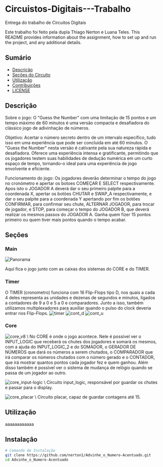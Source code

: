# Circuistos-Digitais---Trabalho
Entrega do trabalho de Circuitos Digitais 

Este trabalho foi feito pela dupla Thiago Nerton e Luana Teles. 
This README provides information about the assignment, how to set up and run the project, and any additional details.

<!-- ![Descrição da Imagem](caminho/para/a/imagem.jpg) -->

## Sumário
- [Descrição](#descrição)
- [Seções do Circuito](#Seções)
- [Utilização](#utilização)
- [Contribuições](#contribuições)
- [LICENSE](#LICENSE)

## Descrição

Sobre o jogo:
O "Guess the Number" com uma limitação de 15 pontos e um tempo máximo de 60 minutos é uma versão compacta e desafiadora do clássico jogo de adivinhação de números.

Objetivo:
Acertar o número secreto dentro de um intervalo específico, tudo isso em uma experiência que pode ser concluída em até 60 minutos.
O "Guess the Number" nesta versão é cativante pela sua natureza rápida e desafiadora. Oferece uma experiência intensa e gratificante, permitindo que os jogadores testem suas habilidades de dedução numérica em um curto espaço de tempo, tornando-o ideal para uma experiência de jogo envolvente e eficiente.

Funcionamento do jogo:
Os jogadores deverão determinar o tempo do jogo no cronómetro e apertar os botoes COMEÇAR E SELECT respectivamente. Apos isto o JOGADOR A deverá dar o seu primeiro palpite para a coordenada X, apertar os botões CHUTAR e SWAP_A respectivamente, e dar o seu palpite para a coordenada Y apertando por fim os botões CONFIRMAR, para confirmar seu chute, ALTERNAR JOGADOR, para trocar de jogador, e STOP, para começar o tempo do JOGADOR B, que deverá realizar os mesmos passos do JOGADOR A. Ganha quem fizer 15 pontos primeiro ou quem tiver mais pontos quando o tempo acabar.

## Seções

### Main
![Panorama](fotos/panorama.jpg)

Aqui fica o jogo junto com as caixas dos sistemas do CORE e do TIMER.

### Timer
O TIMER (cronometro) funciona com 16 Flip-Flops tipo D, nos quais a cada 4 deles representa as unidades e dezenas de segundos e minutos, ligados a contadores de 9 a 0 e 5 a 0 e comparadores. Junto a isso, também utilizamos multiplexadores para auxiliar quando o pulso do clock deveria entrar nos Flip-Flops.
![timer](fotos/timer)
![cont_d](fotos/cont_d)
![cont_u](fotos/cont_u)

### Core
![core_v8](fotos/core_v8)
\\
No CORE é onde o jogo acontece. Nele é possível ver o INPUT_LOGIC que receberá os chutes dos jogadores e somará os mesmos, com a ajuda do INPUT_LOGIC_2 e do SOMADOR, o GERADOR DE NÚMEROS que dará os números a serem chutados, o COMPARADOR que irá comparar os números chutados com o número gerado e o CONTADOR, que irá mostrar quantos pontos cada jogador fez e quem ganhou. Além disso também é possível ver o sistema de mudança de relógio quando se passa de um jogador ao outro.

![core_input-logic](fotos/core_input-logic)
\\
Circuito input_logic, responsável por guardar os chutes e passar para o display.

![core_placar](fotos/core_placar)
\\
Circuito placar, capaz de guardar contagens até 15.

## Utilização


aaaaaaaaaaaa
## Instalação


```bash
# Comando de Instalação 
git clone https://github.com/nerton1/Advinhe_o_Numero-Acentuado.git
cd Advinhe_o_Numero-Acentuado

